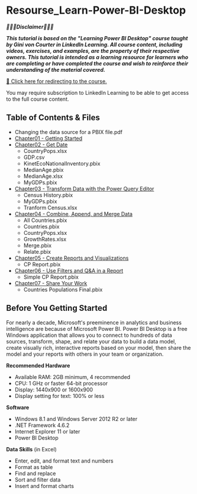 # Resourse_Learn-Power-BI-Desktop

***:rotating_light::rotating_light::rotating_light:Disclaimer:rotating_light::rotating_light::rotating_light:***

***This tutorial is based on the "Learning Power BI Desktop" course taught by Gini von Courter in LinkedIn Learning. All course content, including videos, exercises, and examples, are the property of their respective owners. This tutorial is intended as a learning resource for learners who are completing or have completed the course and wish to reinforce their understanding of the material covered.***

[:link: Click here for redirecting to the course.](https://www.linkedin.com/learning/learning-power-bi-desktop-16568640/model-and-visualize-your-data-with-power-bi-desktop?autoplay=true&resume=false&u=74654250) 

You may require subscription to LinkedIn Learning to be able to get access to the full course content.

## Table of Contents & Files
- Changing the data source for a PBIX file.pdf
- [Chapter01 - Getting Started](https://github.com/HuaijiGao/Resourse_Power-BI-Desktop/tree/main/Chapter01)
- [Chapter02 - Get Date](https://github.com/HuaijiGao/Resourse_Power-BI-Desktop/tree/main/Chapter02)
  - CountryPops.xlsx
  - GDP.csv
  - KinetEcoNationalInventory.pbix
  - MedianAge.pbix
  - MedianAge.xlsx
  - MyGDPs.pbix
- [Chapter03 - Transform Data with the Power Query Editor](https://github.com/HuaijiGao/Resourse_Power-BI-Desktop/tree/main/Chapter03)
  - Census History.pbix
  - MyGDPs.pbix
  - Tranform Census.xlsx
- [Chapter04 - Combine, Append, and Merge Data](https://github.com/HuaijiGao/Resourse_Power-BI-Desktop/tree/main/Chapter04)
  - All Countries.pbix
  - Countries.pbix
  - CountryPops.xlsx
  - GrowthRates.xlsx
  - Merge.pbix
  - Relate.pbix
- [Chapter05 - Create Reports and Visualizations](https://github.com/HuaijiGao/Resourse_Power-BI-Desktop/tree/main/Chapter05)
  - CP Report.pbix
- [Chapter06 - Use Filters and Q&A in a Report](https://github.com/HuaijiGao/Resourse_Power-BI-Desktop/tree/main/Chapter06)
  - Simple CP Report.pbix 
- [Chapter07 - Share Your Work](https://github.com/HuaijiGao/Resourse_Power-BI-Desktop/tree/main/Chapter07)
  - Countries Populations Final.pbix

## Before You Getting Started

For nearly a decade, Microsoft's preeminence in analytics and business intelligence are because of Microsoft Power BI. Power BI Desktop is a free Windows application that allows you to connect to hundreds of data sources, transform, shape, and relate your data to build a data model, create visually rich, interactive reports based on your model, then share the model and your reports with others in your team or organization. 

**Recommended Hardware**
- Available RAM: 2GB minimum, 4 recommended
- CPU: 1 GHz or faster 64-bit processor
- Display: 1440x900 or 1600x900
- Display setting for text: 100% or less

**Software**
- Windows 8.1 and Windows Server 2012 R2 or later
- .NET Framework 4.6.2
- Internet Explorer 11 or later
- Power BI Desktop

**Data Skills** (in Excel)
- Enter, edit, and format text and numbers
- Format as table
- Find and replace
- Sort and filter data
- Insert and format charts
